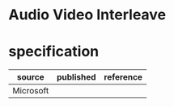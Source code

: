# Audio Video Interleave
# specification
| source | published         | reference
| ------ | ----------------- | ---------
| Microsoft
